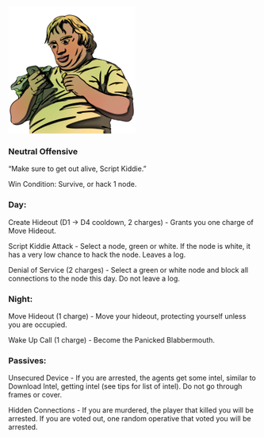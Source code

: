 ![scriptkiddie.png](Images/scriptkiddie.png)

### **Neutral Offensive**

“Make sure to get out alive, Script Kiddie.”

Win Condition: Survive, or hack 1 node.

### **Day:**

Create Hideout (D1 -> D4 cooldown, 2 charges) - Grants you one charge of Move Hideout.

Script Kiddie Attack - Select a node, green or white. If the node is white, it has a very low chance to hack the node. Leaves a log.

Denial of Service (2 charges) - Select a green or white node and block all connections to the node this day. Do not leave a log.

### **Night:**

Move Hideout (1 charge) - Move your hideout, protecting yourself unless you are occupied.

Wake Up Call (1 charge) - Become the Panicked Blabbermouth.

### **Passives:**

Unsecured Device - If you are arrested, the agents get some intel, similar to Download Intel, getting intel (see tips for list of intel). Do not go through frames or cover.

Hidden Connections - If you are murdered, the player that killed you will be arrested. If you are voted out, one random operative that voted you will be arrested.